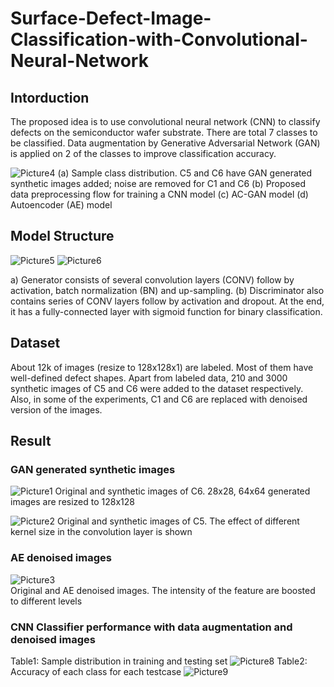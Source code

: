 # Surface-Defect-Image-Classification-with-Convolutional-Neural-Network
## Intorduction
The proposed idea is to use convolutional neural network (CNN) to classify defects on the semiconductor wafer substrate. There are total 7 classes to be classified. Data augmentation by Generative Adversarial Network (GAN) is applied on 2 of the classes to improve classification accuracy. 

![Picture4](https://user-images.githubusercontent.com/65942005/100525604-f61e1280-3176-11eb-82cf-4179bc905247.png)
(a) Sample class distribution. C5 and C6 have GAN generated synthetic images added; noise are removed for C1 and C6 (b) Proposed data preprocessing flow for training a CNN model (c) AC-GAN model (d) Autoencoder (AE) model



## Model Structure
![Picture5](https://user-images.githubusercontent.com/65942005/100525877-aa6c6880-3178-11eb-90a8-6b1d598e491c.png)
![Picture6](https://user-images.githubusercontent.com/65942005/100525878-aa6c6880-3178-11eb-8bc7-2a0aa8ebb5ed.png)

a) Generator consists of several convolution layers (CONV) follow by activation, batch normalization (BN) and up-sampling. (b) Discriminator also contains series of CONV layers follow by activation and dropout. At the end, it has a fully-connected layer with sigmoid function for binary classification.  

## Dataset
About 12k of images (resize to 128x128x1) are labeled. Most of them have well-defined defect shapes. Apart from labeled data, 210 and 3000 synthetic images of C5 and C6 were added to the dataset respectively. Also,  in some of the experiments, C1 and C6 are replaced with denoised version of the images. 

## Result
### GAN generated synthetic images 
![Picture1](https://user-images.githubusercontent.com/65942005/100525607-f9190300-3176-11eb-9937-6debe36097b2.png)
Original and synthetic images of C6. 28x28, 64x64 generated images are resized to 128x128 

![Picture2](https://user-images.githubusercontent.com/65942005/100525608-fb7b5d00-3176-11eb-9fe7-e0f9670a2e12.png)
Original and synthetic images of C5. The effect of different kernel size in the convolution layer is shown

### AE denoised images 
![Picture3](https://user-images.githubusercontent.com/65942005/100525609-fcac8a00-3176-11eb-9668-ac2a60c9c6e9.png) <br>
Original and AE denoised images. The intensity of the feature are boosted to different levels


### CNN Classifier performance with data augmentation and denoised images
Table1: Sample distribution in training and testing set
![Picture8](https://user-images.githubusercontent.com/65942005/100525874-a93b3b80-3178-11eb-962c-bf7851644fd5.png)
Table2: Accuracy of each class for each testcase 
![Picture9](https://user-images.githubusercontent.com/65942005/100525876-aa6c6880-3178-11eb-8fb3-57c26d47f4b1.png)

